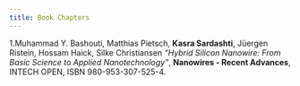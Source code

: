 ```yaml
---
title: Book Chapters
---
```


1.Muhammad Y. Bashouti, Matthias Pietsch, **Kasra Sardashti**, Jüergen Ristein, Hossam Haick, Silke Christiansen *“Hybrid Silicon Nanowire: From Basic Science to Applied Nanotechnology”*, **Nanowires - Recent Advances**, INTECH OPEN, ISBN 980-953-307-525-4.